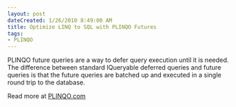 ```yaml
---
layout: post
dateCreated: 1/26/2010 8:49:00 AM
title: Optimize LINQ to SQL with PLINQO Futures
tags:
- PLINQO
---
```


PLINQO future queries are a way to defer query execution until it is needed. The difference between standard IQueryable deferred queries and future queries is that the future queries are batched up and executed in a single round trip to the database.

Read more at [PLINQO.com](http://PLINQO.com "PLINQO.com")